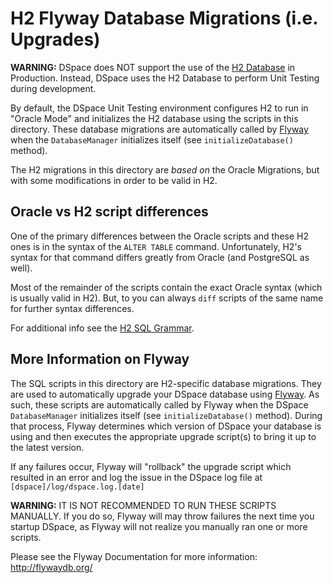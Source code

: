 # H2 Flyway Database Migrations (i.e. Upgrades)

**WARNING:** DSpace does NOT support the use of the [H2 Database](http://www.h2database.com/)
in Production. Instead, DSpace uses the H2 Database to perform Unit Testing
during development.

By default, the DSpace Unit Testing environment configures H2 to run in
"Oracle Mode" and initializes the H2 database using the scripts in this directory.
These database migrations are automatically called by [Flyway](http://flywaydb.org/)
when the `DatabaseManager` initializes itself (see `initializeDatabase()` method).

The H2 migrations in this directory are *based on* the Oracle Migrations, but
with some modifications in order to be valid in H2.

## Oracle vs H2 script differences

One of the primary differences between the Oracle scripts and these H2 ones
is in the syntax of the `ALTER TABLE` command. Unfortunately, H2's syntax for
that command differs greatly from Oracle (and PostgreSQL as well).

Most of the remainder of the scripts contain the exact Oracle syntax (which is 
usually valid in H2). But, to you can always `diff` scripts of the same name
for further syntax differences.

For additional info see the [H2 SQL Grammar](http://www.h2database.com/html/grammar.html).

## More Information on Flyway

The SQL scripts in this directory are H2-specific database migrations. They are
used to automatically upgrade your DSpace database using [Flyway](http://flywaydb.org/).
As such, these scripts are automatically called by Flyway when the DSpace
`DatabaseManager` initializes itself (see `initializeDatabase()` method). During
that process, Flyway determines which version of DSpace your database is using
and then executes the appropriate upgrade script(s) to bring it up to the latest 
version. 

If any failures occur, Flyway will "rollback" the upgrade script which resulted
in an error and log the issue in the DSpace log file at `[dspace]/log/dspace.log.[date]`

**WARNING:** IT IS NOT RECOMMENDED TO RUN THESE SCRIPTS MANUALLY. If you do so,
Flyway will may throw failures the next time you startup DSpace, as Flyway will
not realize you manually ran one or more scripts.

Please see the Flyway Documentation for more information: http://flywaydb.org/




